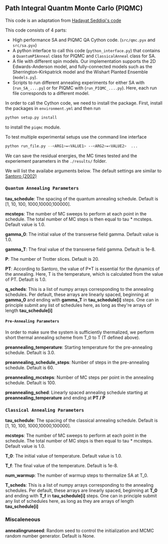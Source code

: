 ## Path Integral Quantm Monte Carlo (PIQMC)

This code is an adaptation from [Hadayat Seddiqi's code](https://github.com/hadsed/pathintegral-qmc/)

This code consists of 4 parts:

* High performance SA and PIQMC QA Cython code. (`src/qmc.pyx` and `src/sa.pyx`)
* A python interface to call this code (`python_interface.py`) that contains a `QuantumPIAnneal` class for PIQMC and `ClassicalAnneal` class for SA.
* A file with different spin models. Our implementation supports the 2D Edwards-Anderson model, and fully-connected models such as the Sherrington-Kirkpatrick model and the Wishart Planted Ensemble (`models.py`).
* Scripts to run different annealing experiments for either SA with (`run_SA_....py`) or for PIQMC with (`run_PIQMC_....py`). Here, each run file corresponds to a different model.

In order to call the Cython code, we need to install the package. First, install the packages in `environment.yml` and then run

```bash
python setup.py install
```
to install the `piqmc` module.

To test multiple experimental setups use the command line interface
```bash
python run_file.py --<ARG1>=<VALUE1> --<ARG2>=<VALUE2>  ...
```

We can save the residual energies, the MC times tested and the experiement parameters in the `./results/` folder.

We will list the availabe arguments below. The default settings are similar to 
[Santoro (2002)](https://journals.aps.org/prb/abstract/10.1103/PhysRevB.66.094203)

### `Quantum Annealing Parameters`

**tau_schedule**: The spacing of the quantum annealing schedule. Default is [1, 10, 100, 1000,10000,100000].

**mcsteps**: The number of MC sweeps to perform at each point in the schedule. The total number of MC steps is then equal to tau * mcsteps. 
Default value is 1.0.

**gamma_0**: The initial value of the transverse field gamma. Default value is 1.0.

**gamma_T**: The final value of the transverse field gamma. Default is 1e-8.

**P**: The number of Trotter slices. Default is 20.

**PT**: According to Santoro, the value of P*T is essential for the dynamics of the annealing. Here, T is the temperature, which is 
calculated from the value of PT. Default is 1.0.

**q_scheds**: This is a list of numpy arrays corresponding to the annealing schedules.
Per default, these arrays are linearly spaced, beginning at **gamma_0** and ending with **gamma_T** in 
**tau_schedule[i]** steps. One can in principle submit any list of schedules here, as long as they're arrays of length **tau_schedule[i]**

#### `Pre-Annealing Parameters`

In order to make sure the system is sufficiently thermalized, we perform short thermal annealing scheme from T_0 to T (T defined above).

**preannealing_temperature**: Starting temperature for the pre-annealing schedule. Default is 3.0.

**preannealing_schedule_steps**: Number of steps in the pre-annealing schedule. Default is 60.

**preannealing_mcsteps**: Number of MC steps per point in the annealing schedule. Default is 100.

**preannealing_sched**: Linearly spaced annealing schedule starting at **preannealing_temperature** and ending at **PT / P**

### `Classical Annealing Parameters`

**tau_schedule**: The spacing of the classical annealing schedule. Default is [1, 10, 100, 1000,10000,100000].

**mcsteps**: The number of MC sweeps to perform at each point in the schedule. The total number of MC steps is then equal to tau * mcsteps. 
Default value is 1.0.

**T_0**: The initial value of temperature. Default value is 1.0.

**T_f**: The final value of the temperature. Default is 1e-8.

**num_warmup**: The number of warmup steps to thermalize SA at T_0.

**T_scheds**: This is a list of numpy arrays corresponding to the annealing schedules.
Per default, these arrays are linearly spaced, beginning at **T_0** and ending with **T_f** in 
**tau_schedule[i]** steps. One can in principle submit any list of schedules here, as long as they are arrays of length **tau_schedule[i]**

### Miscaleneous

**annealingrunseed**: Random seed to control the initialization and MCMC random number generator. Default is None.
